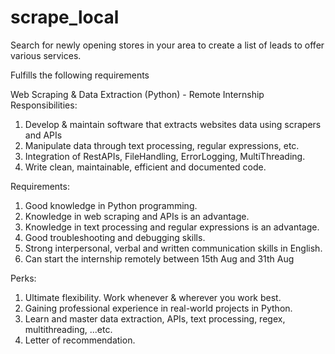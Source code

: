 # scrape_local
Search for newly opening stores in your area to create a list of leads to offer various services.

Fulfills the following requirements

Web Scraping & Data Extraction (Python) - Remote Internship
Responsibilities:
1. Develop & maintain software that extracts websites data using scrapers and APIs
2. Manipulate data through text processing, regular expressions, etc.
3. Integration of RestAPIs, FileHandling, ErrorLogging, MultiThreading.
4. Write clean, maintainable, efficient and documented code.

Requirements:
1. Good knowledge in Python programming.
2. Knowledge in web scraping and APIs is an advantage.
3. Knowledge in text processing and regular expressions is an advantage.
4. Good troubleshooting and debugging skills.
5. Strong interpersonal, verbal and written communication skills in English.
6. Can start the internship remotely between 15th Aug and 31th Aug

Perks:
1. Ultimate flexibility. Work whenever & wherever you work best.
2. Gaining professional experience in real-world projects in Python.
3. Learn and master data extraction, APIs, text processing, regex, multithreading, ...etc.
4. Letter of recommendation.